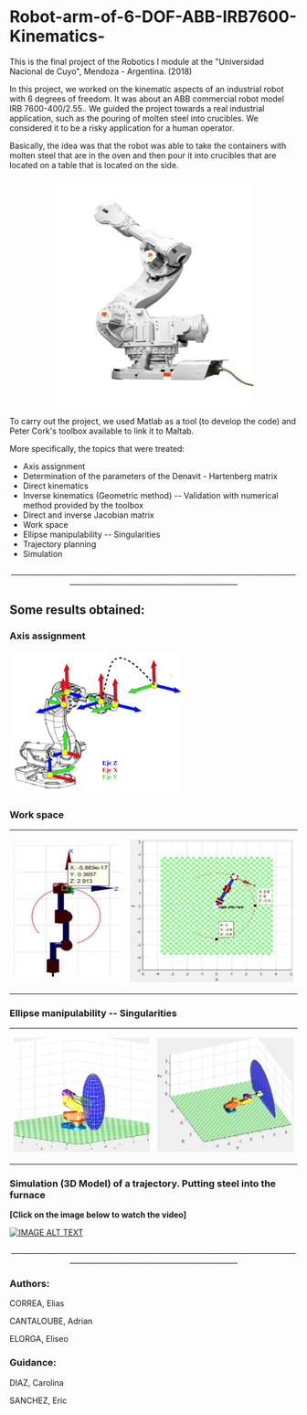 # Robot-arm-of-6-DOF-ABB-IRB7600-Kinematics-

This is the final project of the Robotics I module at the "Universidad Nacional de Cuyo", Mendoza - Argentina. (2018)

In this project, we worked on the kinematic aspects of an industrial robot with 6 degrees of freedom. It was about an ABB commercial robot model IRB 7600-400/2.55..
We guided the project towards a real industrial application, such as the pouring of molten steel into crucibles. We considered it to be a risky application for a human operator.

Basically, the idea was that the robot was able to take the containers with molten steel that are in the oven and then pour it into crucibles that are located on a table that is located on the side.

<p align="center">
<img src="/img/RobotArm7600.jpg" alt="Robot"
	title="Robot Arm ABB" width="350" height="400" />
</p>



To carry out the project, we used Matlab as a tool (to develop the code) and Peter Cork's toolbox available to link it to Maltab.

More specifically, the topics that were treated:

<ul>
<li>Axis assignment</li>
<li>Determination of the parameters of the Denavit - Hartenberg matrix</li>
<li>Direct kinematics</li>
<li>Inverse kinematics (Geometric method) -- Validation with numerical method provided by the toolbox</li>
<li>Direct and inverse Jacobian matrix</li>
<li>Work space</li>
<li>Ellipse manipulability -- Singularities</li>
<li>Trajectory planning</li>
<li>Simulation</li>
</ul>

<p align="center">
<b1>____________________________________________________________________________________________________________________________</b1>
</p>

<h2>Some results obtained:</h2>

<h3>Axis assignment</h3>


<img src="/img/axis_assignement.PNG" alt="Axis"
	title="Robot Arm ABB" width="300" height="250" />

<h3>Work space</h3>

<table>
<tbody>
<tr>
<td>
<p align="center">
<img src="/img/work_space.PNG" alt="Work space"
	title="Robot Arm ABB" width="200" height="230" />
</p>
</td>
<td>
<p align="center">
<img src="/img/work_space1.PNG" alt="Work space"
	title="Robot Arm ABB" width="300" height="250" />
</p>
</td>
</tr>
</tbody>
</table>

<h3>Ellipse manipulability -- Singularities </h3>

<table>
<tbody>
<tr>
<td>
<p align="center">
<img src="/img/3D_model_singularity2.PNG" alt="Singularity1"
	title="Robot Arm ABB" width="250" height="200" />
</p>
</td>
<td>
<p align="center">
<img src="/img/3D_model_singularity.PNG" alt="Singularity2"
	title="Robot Arm ABB" width="250" height="200" />
</p>
</td>
</tr>
</tbody>
</table>

<h3>Simulation (3D Model) of a trajectory. Putting steel into the furnace</h3> 

<b>[Click on the image below to watch the video]</b>

[![IMAGE ALT TEXT](https://img.youtube.com/vi/jbBpdFrF7ac/hqdefault.jpg)](https://youtu.be/jbBpdFrF7ac "Simulation")

	
<p align="center">
<b1>____________________________________________________________________________________________________________________________</b1>
</p>

<h3>Authors:</h3>

CORREA, Elias

CANTALOUBE, Adrian

ELORGA, Eliseo

<h3>Guidance:</h3>
	
DIAZ, Carolina 

SANCHEZ, Eric


